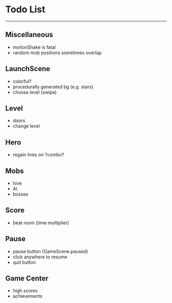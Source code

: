 # Todo List

---

## Miscellaneous
* motionShake is fatal
* random mob positions sometimes overlap

## LaunchScene
* colorful?
* procedurally generated bg (e.g. stars)
* choose level (swipe)

## Level
* doors
* change level

## Hero
* regain lives on ?combo?

## Mobs
* hive
* AI
* bosses

## Score
* beat room (time multiplier)

## Pause
* pause button (GameScene.paused)
* click anywhere to resume
* quit button

## Game Center
* high scores
* achievements

